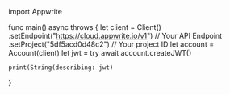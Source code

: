 import Appwrite

func main() async throws {
    let client = Client()
      .setEndpoint("https://cloud.appwrite.io/v1") // Your API Endpoint
      .setProject("5df5acd0d48c2") // Your project ID
    let account = Account(client)
    let jwt = try await account.createJWT()

    print(String(describing: jwt)
}
